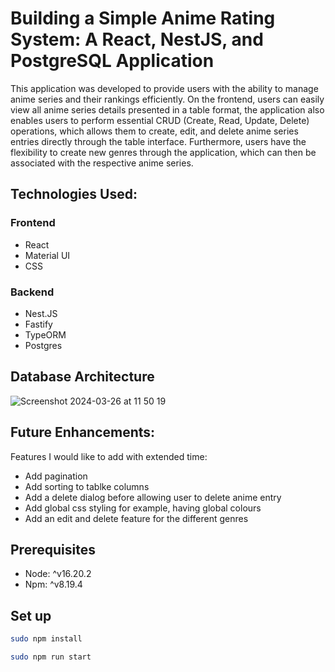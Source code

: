 # Building a Simple Anime Rating System: A React, NestJS, and PostgreSQL Application

This application was developed to provide users with the ability to manage anime series and their rankings efficiently. On the frontend, users can easily view all anime series details presented in a table format, the application also enables users to perform essential CRUD (Create, Read, Update, Delete) operations, which allows them to create, edit, and delete anime series entries directly through the table interface. Furthermore, users have the flexibility to create new genres through the application, which can then be associated with the respective anime series.

## Technologies Used:

### Frontend

- React
- Material UI
- CSS

### Backend

- Nest.JS
- Fastify
- TypeORM
- Postgres

## Database Architecture

![Screenshot 2024-03-26 at 11 50 19](https://github.com/taliazwennis/CRUD-application/assets/126955512/4e2b10e8-7225-4dfe-99f6-0757343db9ae)

## Future Enhancements: 

Features I would like to add with extended time: 
 - Add pagination
 - Add sorting to tablke columns
 - Add a delete dialog before allowing user to delete anime entry
 - Add global css styling for example, having global colours
 - Add an edit and delete feature for the different genres

## Prerequisites
- Node: ^v16.20.2
- Npm: ^v8.19.4

## Set up

```bash
sudo npm install
```

```bash
sudo npm run start
```





